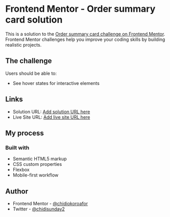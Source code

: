 # Frontend Mentor - Order summary card solution

This is a solution to the [Order summary card challenge on Frontend Mentor](https://www.frontendmentor.io/challenges/order-summary-component-QlPmajDUj). Frontend Mentor challenges help you improve your coding skills by building realistic projects. 

## The challenge

Users should be able to:

- See hover states for interactive elements

## Links

- Solution URL: [Add solution URL here](https://github.com/chidiokoroafor/order-summary-component-main)
- Live Site URL: [Add live site URL here](https://order-summary-component-main-cyan-ten.vercel.app/)

## My process

### Built with

- Semantic HTML5 markup
- CSS custom properties
- Flexbox
- Mobile-first workflow

## Author

- Frontend Mentor - [@chidiokoroafor](https://www.frontendmentor.io/profile/chidiokoroafor)
- Twitter - [@chidisunday2](https://x.com/chidisunday2)


